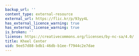 ```yaml
---
backup_url: ''
content_type: external-resource
external_url: https://flic.kr/p/93yy4L
has_external_licence_warning: true
has_external_license_warning: true
is_broken: ''
license: https://creativecommons.org/licenses/by-nc-sa/4.0/
title: Kheel Center
uid: 9ee57d88-bdb1-46db-b1ee-f7944c2e7dae
---
```

